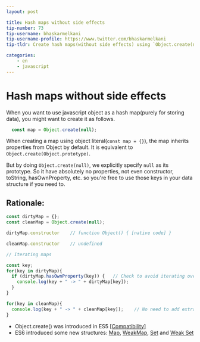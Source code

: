 ```yaml
---
layout: post

title: Hash maps without side effects
tip-number: 73
tip-username: bhaskarmelkani
tip-username-profile: https://www.twitter.com/bhaskarmelkani
tip-tldr: Create hash maps(without side effects) using `Object.create(null)`.

categories:
    - en
    - javascript
---
```


# Hash maps without side effects

When you want to use javascript object as a hash map(purely for storing data), you might want to create it as follows.

```javascript
  const map = Object.create(null);
```

When creating a map using object literal(`const map = {}`), the map inherits properties from Object by default. It is equivalent to `Object.create(Object.prototype)`.

But by doing `Object.create(null)`, we explicitly specify `null` as its prototype. So it have absolutely no properties, not even constructor, toString, hasOwnProperty, etc. so you're free to use those keys in your data structure if you need to.

## Rationale:

```javascript
const dirtyMap = {};
const cleanMap = Object.create(null);

dirtyMap.constructor    // function Object() { [native code] }

cleanMap.constructor    // undefined

// Iterating maps

const key;
for(key in dirtyMap){
  if (dirtyMap.hasOwnProperty(key)) {   // Check to avoid iterating over inherited properties.
    console.log(key + " -> " + dirtyMap[key]);
  }
}

for(key in cleanMap){
  console.log(key + " -> " + cleanMap[key]);    // No need to add extra checks, as the object will always be clean
}
```

* Object.create() was introduced in ES5 [[Compatibility]](http://kangax.github.io/compat-table/es5/)
* ES6 introduced some new structures: [Map](https://developer.mozilla.org/en/docs/Web/JavaScript/Reference/Global_Objects/Map), [WeakMap](https://developer.mozilla.org/en-US/docs/Web/JavaScript/Reference/Global_Objects/WeakMap), [Set](https://developer.mozilla.org/en-US/docs/Web/JavaScript/Reference/Global_Objects/Set) and [Weak Set](https://developer.mozilla.org/en-US/docs/Web/JavaScript/Reference/Global_Objects/WeakSet)
